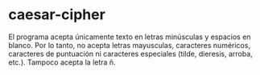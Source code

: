# caesar-cipher
El programa acepta únicamente texto en letras minúsculas y espacios en blanco. Por lo tanto, no acepta letras mayusculas, caracteres numéricos, caracteres de puntuación ni caracteres especiales (tilde, dieresis, arroba, etc.). Tampoco acepta la letra ñ.
